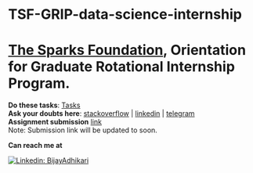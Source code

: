 # TSF-GRIP-data-science-internship
# [The Sparks Foundation](https://www.linkedin.com/in/the-sparks-foundation/), Orientation for Graduate Rotational Internship Program. 

**Do these tasks**: [Tasks](https://drive.google.com/file/d/1PSXvnDNelY_qgIHwnNldy1JTBiRfwQXx/view?usp=sharing)   
**Ask your doubts here**: [stackoverflow](https://drive.google.com/file/d/1RydRmfC-M4PwpXytlIwUW1PRJEXxTm-U/view?usp=sharing) | [linkedin](https://www.linkedin.com/groups/10379184/) | [telegram](https://t.me/joinchat/RLfEi0_gNc2t7Q2rJ9ioiA)    
**Assignment submission** [link]()    
Note: Submission link will be updated to soon.

**Can reach me at**   

[![Linkedin: BijayAdhikari](https://img.shields.io/badge/-BijayAdhikari-blue?style=flat-square&logo=Linkedin&logoColor=white&link=https://www.linkedin.com/in/BijayAdhikari/)](https://www.linkedin.com/in/bijayadhikari/)
